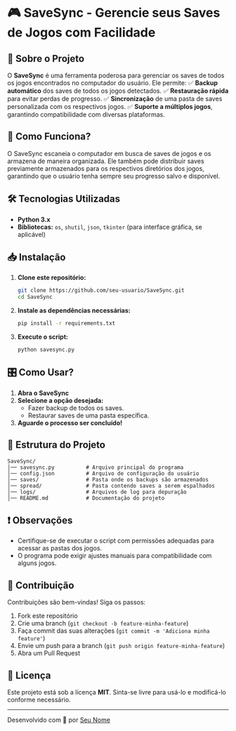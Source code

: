 # 🎮 SaveSync - Gerencie seus Saves de Jogos com Facilidade

## 📌 Sobre o Projeto
O **SaveSync** é uma ferramenta poderosa para gerenciar os saves de todos os jogos encontrados no computador do usuário. Ele permite:
✅ **Backup automático** dos saves de todos os jogos detectados.
✅ **Restauração rápida** para evitar perdas de progresso.
✅ **Sincronização** de uma pasta de saves personalizada com os respectivos jogos.
✅ **Suporte a múltiplos jogos**, garantindo compatibilidade com diversas plataformas.

## 🚀 Como Funciona?
O SaveSync escaneia o computador em busca de saves de jogos e os armazena de maneira organizada. Ele também pode distribuir saves previamente armazenados para os respectivos diretórios dos jogos, garantindo que o usuário tenha sempre seu progresso salvo e disponível.

## 🛠️ Tecnologias Utilizadas
- **Python 3.x**
- **Bibliotecas:** `os`, `shutil`, `json`, `tkinter` (para interface gráfica, se aplicável)

## 📥 Instalação
1. **Clone este repositório:**
   ```sh
   git clone https://github.com/seu-usuario/SaveSync.git
   cd SaveSync
   ```
2. **Instale as dependências necessárias:**
   ```sh
   pip install -r requirements.txt
   ```
3. **Execute o script:**
   ```sh
   python savesync.py
   ```

## 🎛️ Como Usar?
1. **Abra o SaveSync**
2. **Selecione a opção desejada:**
   - Fazer backup de todos os saves.
   - Restaurar saves de uma pasta específica.
3. **Aguarde o processo ser concluído!**

## 📂 Estrutura do Projeto
```
SaveSync/
│── savesync.py          # Arquivo principal do programa
│── config.json          # Arquivo de configuração do usuário
│── saves/               # Pasta onde os backups são armazenados
│── spread/              # Pasta contendo saves a serem espalhados
│── logs/                # Arquivos de log para depuração
│── README.md            # Documentação do projeto
```

## ❗ Observações
- Certifique-se de executar o script com permissões adequadas para acessar as pastas dos jogos.
- O programa pode exigir ajustes manuais para compatibilidade com alguns jogos.

## 🤝 Contribuição
Contribuições são bem-vindas! Siga os passos:
1. Fork este repositório
2. Crie uma branch (`git checkout -b feature-minha-feature`)
3. Faça commit das suas alterações (`git commit -m 'Adiciona minha feature'`)
4. Envie um push para a branch (`git push origin feature-minha-feature`)
5. Abra um Pull Request

## 📜 Licença
Este projeto está sob a licença **MIT**. Sinta-se livre para usá-lo e modificá-lo conforme necessário.

---
Desenvolvido com 💙 por [Seu Nome](https://github.com/seu-usuario)

